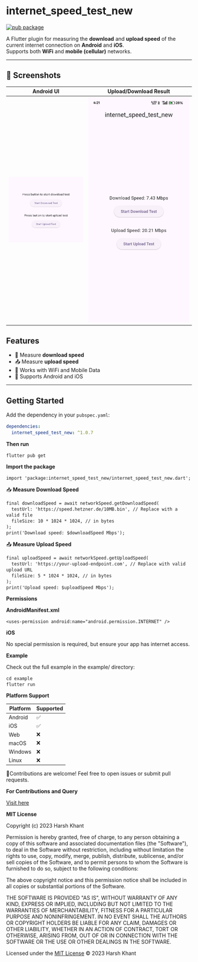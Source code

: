 # internet_speed_test_new

[![pub package](https://img.shields.io/pub/v/internet_speed_test_new.svg)](https://pub.dev/packages/internet_speed_test_new)

A Flutter plugin for measuring the **download** and **upload speed** of the current internet connection on **Android** and **iOS**.  
Supports both **WiFi** and **mobile (cellular)** networks.

---

## 📸 Screenshots

| Android UI | Upload/Download Result |
|------------|------------------------|
| ![Screenshot1](https://raw.githubusercontent.com/harshkhant5531/internet_speed_test_new_package/main/screenshots/Screenshot1.png) | ![Screenshot2](https://raw.githubusercontent.com/harshkhant5531/internet_speed_test_new_package/main/screenshots/screenshot2.jpg) |

## Features

- 🚀 Measure **download speed**
- 📤 Measure **upload speed**
- 📡 Works with WiFi and Mobile Data
- 📱 Supports Android and iOS

---

## Getting Started

Add the dependency in your `pubspec.yaml`:

```yaml
dependencies:
  internet_speed_test_new: ^1.0.7
```
**Then run**
```termianl
flutter pub get
```


**Import the package**

```import
import 'package:internet_speed_test_new/internet_speed_test_new.dart';
```

📥 **Measure Download Speed**
```
final downloadSpeed = await networkSpeed.getDownloadSpeed(
  testUrl: 'https://speed.hetzner.de/10MB.bin', // Replace with a valid file
  fileSize: 10 * 1024 * 1024, // in bytes
);
print('Download speed: $downloadSpeed Mbps');
```

📤 **Measure Upload Speed**
```
final uploadSpeed = await networkSpeed.getUploadSpeed(
  testUrl: 'https://your-upload-endpoint.com', // Replace with valid upload URL
  fileSize: 5 * 1024 * 1024, // in bytes
);
print('Upload speed: $uploadSpeed Mbps');
```

**Permissions**

**AndroidManifest.xml**
```
<uses-permission android:name="android.permission.INTERNET" />
```

**iOS**

No special permission is required, but ensure your app has internet access.


**Example**

Check out the full example in the example/ directory:
```
cd example
flutter run
```

**Platform Support**


| Platform | Supported |
| -------- | --------- |
| Android  | ✅         |
| iOS      | ✅         |
| Web      | ❌         |
| macOS    | ❌         |
| Windows  | ❌         |
| Linux    | ❌         |




🙂Contributions are welcome! Feel free to open issues or submit pull requests.

**For Contributions and Query**

[Visit here](https://github.com/harshkhant5531/internet_speed_test_new_package/issues)


**MIT License**

Copyright (c) 2023 Harsh Khant

Permission is hereby granted, free of charge, to any person obtaining a copy
of this software and associated documentation files (the "Software"), to deal
in the Software without restriction, including without limitation the rights
to use, copy, modify, merge, publish, distribute, sublicense, and/or sell
copies of the Software, and to permit persons to whom the Software is
furnished to do so, subject to the following conditions:

The above copyright notice and this permission notice shall be included in all
copies or substantial portions of the Software.

THE SOFTWARE IS PROVIDED "AS IS", WITHOUT WARRANTY OF ANY KIND, EXPRESS OR
IMPLIED, INCLUDING BUT NOT LIMITED TO THE WARRANTIES OF MERCHANTABILITY,
FITNESS FOR A PARTICULAR PURPOSE AND NONINFRINGEMENT. IN NO EVENT SHALL THE
AUTHORS OR COPYRIGHT HOLDERS BE LIABLE FOR ANY CLAIM, DAMAGES OR OTHER
LIABILITY, WHETHER IN AN ACTION OF CONTRACT, TORT OR OTHERWISE, ARISING FROM,
OUT OF OR IN CONNECTION WITH THE SOFTWARE OR THE USE OR OTHER DEALINGS IN THE
SOFTWARE.

Licensed under the [MIT License](https://opensource.org/licenses/MIT) © 2023 Harsh Khant

